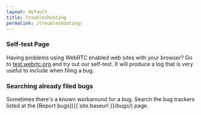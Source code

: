```yaml
---
layout: default
title: Troubleshooting
permalink: /troubleshooting/
---
```


### Self-test Page

Having problems using WebRTC enabled web sites with your browser? Go to
[test.webrtc.org](https://test.webrtc.org) and try out our self-test. It will produce a log
that is very useful to include when filing a bug.


### Searching already filed bugs

Sometimes there's a known workaround for a bug. Search the bug trackers listed
at the [Report bugs]({{ site.baseurl }}/bugs/) page.
